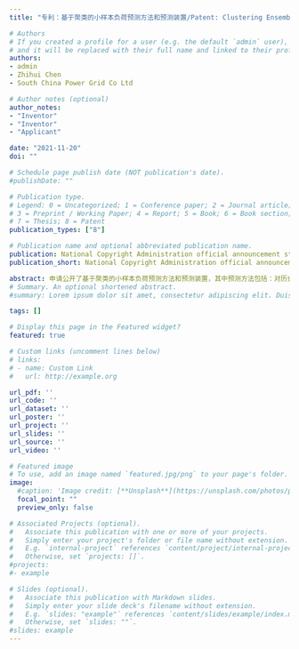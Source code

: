 ```yaml
---
title: "专利：基于聚类的小样本负荷预测方法和预测装置/Patent: Clustering Ensembled Few-shot load forecasting method and its device"

# Authors
# If you created a profile for a user (e.g. the default `admin` user), write the username (folder name) here 
# and it will be replaced with their full name and linked to their profile.
authors:
- admin
- Zhihui Chen
- South China Power Grid Co Ltd

# Author notes (optional)
author_notes:
- "Inventor"
- "Inventor"
- "Applicant"

date: "2021-11-20"
doi: ""

# Schedule page publish date (NOT publication's date).
#publishDate: ""

# Publication type.
# Legend: 0 = Uncategorized; 1 = Conference paper; 2 = Journal article;
# 3 = Preprint / Working Paper; 4 = Report; 5 = Book; 6 = Book section;
# 7 = Thesis; 8 = Patent
publication_types: ["8"]

# Publication name and optional abbreviated publication name.
publication: National Copyright Administration official announcement stage
publication_short: National Copyright Administration official announcement stage

abstract: 申请公开了基于聚类的小样本负荷预测方法和预测装置，其中预测方法包括：对历史电力负荷和待预测电力负荷进行特征提取，获得特征向量；根据得到特征向量将历史电力负荷和待预测电力负荷集成聚类，得到聚类结果；采用小波降噪算法对聚类结果进行降噪，并将降噪后的数据进行均值化处理，得到预设长度的时序数据；其中预设长度的时序数据包括历史时序数据和待预测时序数据；将预设长度的时序数据输入二阶长短期记忆神经网络，得到电力负荷的预测结果；其中历史时序数据用于训练二阶长短期记忆神经网络，待预测时序数据用于调整训练完成后的二阶长短期记忆神经网络。本申请在待预测电力负荷稀缺情况下仍然有优秀预测表现。The application discloses the scarce sample load forecasting method and prediction device based on clustering. The forecasting method includes: feature extraction of historical power load and target samples to obtain feature vector; According to the feature vector, the historical data and the target sample are ensemble clustered to obtain stable result. The wavelet denoising algorithm was used to de-noise the clustering results, and the data after de-noising were averaged to obtain the time series data of preset length. The time series data of preset length includes historical time series data and time series data to be forecasted. The time series data with preset length are input into the two-phase LSTM neural network to obtain the forecasting results of power load. The historical sequence is used to train the second-order LTSM neural network, and the target data is used to adjust the two-phase LTSM neural network in novel tasks. This application still has excellent forecast performance under the condition of limited training set.
# Summary. An optional shortened abstract.
#summary: Lorem ipsum dolor sit amet, consectetur adipiscing elit. Duis posuere tellus ac convallis placerat. Proin tincidunt magna sed ex sollicitudin condimentum.

tags: []

# Display this page in the Featured widget?
featured: true

# Custom links (uncomment lines below)
# links:
# - name: Custom Link
#   url: http://example.org

url_pdf: ''
url_code: ''
url_dataset: ''
url_poster: ''
url_project: ''
url_slides: ''
url_source: ''
url_video: ''

# Featured image
# To use, add an image named `featured.jpg/png` to your page's folder. 
image:
  #caption: 'Image credit: [**Unsplash**](https://unsplash.com/photos/pLCdAaMFLTE)'
  focal_point: ""
  preview_only: false

# Associated Projects (optional).
#   Associate this publication with one or more of your projects.
#   Simply enter your project's folder or file name without extension.
#   E.g. `internal-project` references `content/project/internal-project/index.md`.
#   Otherwise, set `projects: []`.
#projects:
#- example

# Slides (optional).
#   Associate this publication with Markdown slides.
#   Simply enter your slide deck's filename without extension.
#   E.g. `slides: "example"` references `content/slides/example/index.md`.
#   Otherwise, set `slides: ""`.
#slides: example
---
```




